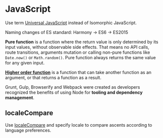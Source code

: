 # JavaScript

Use term [Universal JavaScript](https://medium.com/@mjackson/universal-javascript-4761051b7ae9#.kcd19ajvv) instead of Isomorphic JavaScript.

Naming changes of ES standard: Harmony → ES6 → ES2015

**Pure function** is a function where the return value is only determined by its input values, without observable side effects. That means no API calls, route transitions, arguments mutation or calling non-pure functions like `Date.now()` or `Math.random()`. Pure function always returns the same value for any given input.

[**Higher order function**](http://www.sitepoint.com/higher-order-functions-javascript/) is a function that can take another function as an argument, or that returns a function as a result.

Grunt, Gulp, Browserify and Webpack were created as developers recognized the benefits of using Node for **tooling and dependency management**.

## localeCompare

Use [localeCompare](https://stackoverflow.com/a/26295229/5763764) and specify locale to compare ascents according to language preferences.

